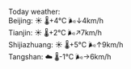 Today weather:  
Beijing: ☀️   🌡️+4°C 🌬️↓4km/h  
Tianjin: ☀️   🌡️+2°C 🌬️↗7km/h  
Shijiazhuang: ☀️   🌡️+5°C 🌬️↑9km/h  
Tangshan: ☁️   🌡️-1°C 🌬️→6km/h  
